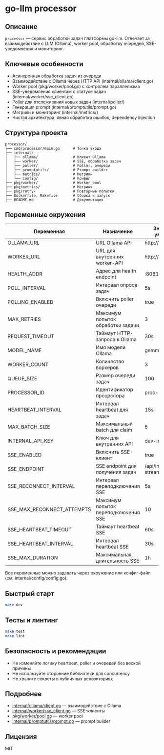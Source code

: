 # go-llm processor

## Описание
`processor` — сервис обработки задач платформы go-llm. Отвечает за взаимодействие с LLM (Ollama), worker pool, обработку очередей, SSE-уведомления и мониторинг.

## Ключевые особенности
- Асинхронная обработка задач из очереди
- Взаимодействие с Ollama через HTTP API (internal/ollama/client.go)
- Worker pool (pkg/worker/pool.go) с контролем параллелизма
- SSE-уведомления клиентам о статусе задач (internal/worker/sse_client.go)
- Poller для отслеживания новых задач (internal/poller/)
- Генерация prompt (internal/promptutils/prompt.go)
- Метрики и мониторинг (internal/metrics/)
- Чистая архитектура, явная обработка ошибок, dependency injection

## Структура проекта
```
processor/
├── cmd/processor/main.go      # Точка входа
├── internal/
│   ├── ollama/                # Клиент Ollama
│   ├── worker/                # SSE, обработка задач
│   ├── poller/                # Poller, очереди
│   ├── promptutils/           # Prompt builder
│   ├── metrics/               # Метрики
│   └── config/                # Конфиг
├── pkg/worker/                # Worker pool
├── pkg/metrics/               # Метрики
├── pkg/retry/                 # Повторные попытки
├── Dockerfile, Makefile       # Сборка и запуск
├── README.md                  # Документация
```

## Переменные окружения

| Переменная                | Назначение                                 | Значение по умолчанию         |
|---------------------------|--------------------------------------------|-------------------------------|
| OLLAMA_URL                | URL Ollama API                             | http://ollama:11434           |
| WORKER_URL                | URL для внутренних worker-API               | http://wrangler:8080          |
| HEALTH_ADDR               | Адрес для health endpoint                   | :8081                        |
| POLL_INTERVAL             | Интервал опроса задач         | 5s                            |
| POLLING_ENABLED           | Включить poller очереди                     | true                          |
| MAX_RETRIES               | Максимум попыток обработки задачи           | 3                             |
| REQUEST_TIMEOUT           | Таймаут HTTP-запроса к Ollama | 30s                           |
| MODEL_NAME                | Имя модели Ollama                           | gemma2:1b                     |
| WORKER_COUNT              | Количество воркеров                         | 3                             |
| QUEUE_SIZE                | Размер очереди задач                        | 100                           |
| PROCESSOR_ID              | Идентификатор процессора                    | proc-<random>                 |
| HEARTBEAT_INTERVAL        | Интервал heartbeat для задач  | 15s                           |
| MAX_BATCH_SIZE            | Максимальный batch для claim                | 5                             |
| INTERNAL_API_KEY          | Ключ для внутренних API                     | dev-internal-key              |
| SSE_ENABLED               | Включить SSE-клиент                         | true                          |
| SSE_ENDPOINT              | SSE endpoint для получения задач            | /api/internal/task-stream     |
| SSE_RECONNECT_INTERVAL    | Интервал переподключения SSE                | 5s                            |
| SSE_MAX_RECONNECT_ATTEMPTS| Максимум попыток переподключения SSE        | 10                            |
| SSE_HEARTBEAT_TIMEOUT     | Таймаут heartbeat SSE         | 60s                           |
| SSE_HEARTBEAT_INTERVAL    | Интервал heartbeat SSE        | 30s                           |
| SSE_MAX_DURATION          | Максимальная длительность SSE | 1h                            |

Все переменные можно задавать через окружение или конфиг-файл (см. internal/config/config.go).

## Быстрый старт
```bash
make dev
```

## Тесты и линтинг
```bash
make test
make lint
```

## Безопасность и рекомендации
- Не изменяйте логику heartbeat, poller и очередей без веской причины
- Не используйте сторонние библиотеки для concurrency
- Не храните секреты в публичных репозиториях

## Подробнее
- [internal/ollama/client.go](./internal/ollama/client.go) — взаимодействие с Ollama
- [internal/worker/sse_client.go](./internal/worker/sse_client.go) — SSE-клиенты
- [pkg/worker/pool.go](./pkg/worker/pool.go) — worker pool
- [internal/promptutils/prompt.go](./internal/promptutils/prompt.go) — prompt builder

## Лицензия
MIT